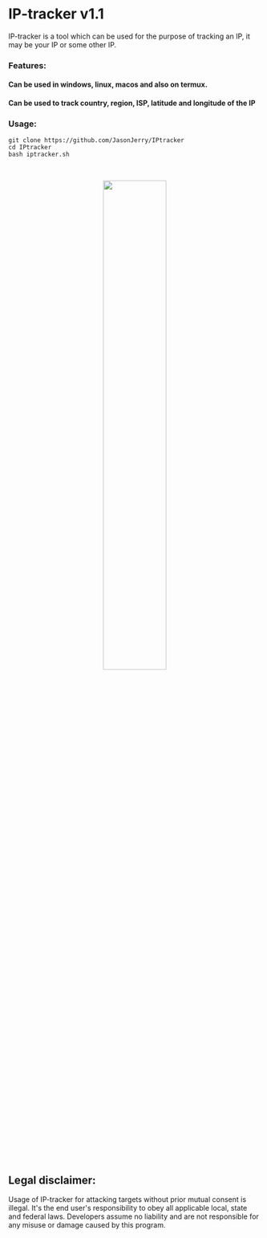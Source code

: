 # IP-tracker v1.1

IP-tracker is a tool which can be used for the purpose of tracking an IP, it may be your IP or some other IP.


### Features:

#### Can be used in windows, linux, macos and also on termux.
#### Can be used to track country, region, ISP, latitude and longitude of the IP


### Usage:
```
git clone https://github.com/JasonJerry/IPtracker
cd IPtracker
bash iptracker.sh
```

<br>
<p align="center">
<img width="50%" src="https://i.ibb.co/zhMBD4x/2.png">
</p>

## Legal disclaimer:

Usage of IP-tracker for attacking targets without prior mutual consent is illegal. It's the end user's responsibility to obey all applicable local, state and federal laws. Developers assume no liability and are not responsible for any misuse or damage caused by this program. 
